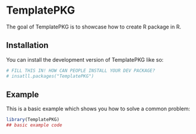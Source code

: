 
# TemplatePKG

<!-- badges: start -->
<!-- badges: end -->

The goal of TemplatePKG is to showcase how to create R package in R.

## Installation

You can install the development version of TemplatePKG like so:

``` r
# FILL THIS IN! HOW CAN PEOPLE INSTALL YOUR DEV PACKAGE?
# insatll.packages("TemplatePKG")
```

## Example

This is a basic example which shows you how to solve a common problem:

``` r
library(TemplatePKG)
## basic example code
```


